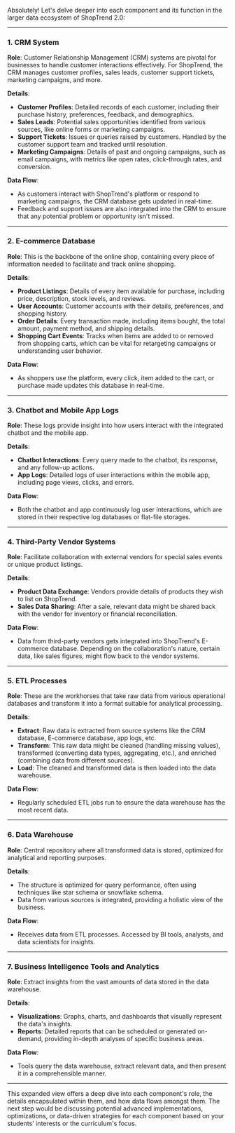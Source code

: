 Absolutely! Let's delve deeper into each component and its function in the larger data ecosystem of ShopTrend 2.0:

---

### 1. **CRM System**

**Role**: Customer Relationship Management (CRM) systems are pivotal for businesses to handle customer interactions effectively. For ShopTrend, the CRM manages customer profiles, sales leads, customer support tickets, marketing campaigns, and more.

**Details**:
- **Customer Profiles**: Detailed records of each customer, including their purchase history, preferences, feedback, and demographics.
- **Sales Leads**: Potential sales opportunities identified from various sources, like online forms or marketing campaigns.
- **Support Tickets**: Issues or queries raised by customers. Handled by the customer support team and tracked until resolution.
- **Marketing Campaigns**: Details of past and ongoing campaigns, such as email campaigns, with metrics like open rates, click-through rates, and conversion.

**Data Flow**:
- As customers interact with ShopTrend's platform or respond to marketing campaigns, the CRM database gets updated in real-time.
- Feedback and support issues are also integrated into the CRM to ensure that any potential problem or opportunity isn't missed.

---

### 2. **E-commerce Database**

**Role**: This is the backbone of the online shop, containing every piece of information needed to facilitate and track online shopping.

**Details**:
- **Product Listings**: Details of every item available for purchase, including price, description, stock levels, and reviews.
- **User Accounts**: Customer accounts with their details, preferences, and shopping history.
- **Order Details**: Every transaction made, including items bought, the total amount, payment method, and shipping details.
- **Shopping Cart Events**: Tracks when items are added to or removed from shopping carts, which can be vital for retargeting campaigns or understanding user behavior.

**Data Flow**:
- As shoppers use the platform, every click, item added to the cart, or purchase made updates this database in real-time.

---

### 3. **Chatbot and Mobile App Logs**

**Role**: These logs provide insight into how users interact with the integrated chatbot and the mobile app.

**Details**:
- **Chatbot Interactions**: Every query made to the chatbot, its response, and any follow-up actions.
- **App Logs**: Detailed logs of user interactions within the mobile app, including page views, clicks, and errors.

**Data Flow**:
- Both the chatbot and app continuously log user interactions, which are stored in their respective log databases or flat-file storages.

---

### 4. **Third-Party Vendor Systems**

**Role**: Facilitate collaboration with external vendors for special sales events or unique product listings.

**Details**:
- **Product Data Exchange**: Vendors provide details of products they wish to list on ShopTrend.
- **Sales Data Sharing**: After a sale, relevant data might be shared back with the vendor for inventory or financial reconciliation.

**Data Flow**:
- Data from third-party vendors gets integrated into ShopTrend's E-commerce database. Depending on the collaboration's nature, certain data, like sales figures, might flow back to the vendor systems.

---

### 5. **ETL Processes**

**Role**: These are the workhorses that take raw data from various operational databases and transform it into a format suitable for analytical processing.

**Details**:
- **Extract**: Raw data is extracted from source systems like the CRM database, E-commerce database, app logs, etc.
- **Transform**: This raw data might be cleaned (handling missing values), transformed (converting data types, aggregating, etc.), and enriched (combining data from different sources).
- **Load**: The cleaned and transformed data is then loaded into the data warehouse.

**Data Flow**:
- Regularly scheduled ETL jobs run to ensure the data warehouse has the most recent data.

---

### 6. **Data Warehouse**

**Role**: Central repository where all transformed data is stored, optimized for analytical and reporting purposes.

**Details**:
- The structure is optimized for query performance, often using techniques like star schema or snowflake schema.
- Data from various sources is integrated, providing a holistic view of the business.

**Data Flow**:
- Receives data from ETL processes. Accessed by BI tools, analysts, and data scientists for insights.

---

### 7. **Business Intelligence Tools and Analytics**

**Role**: Extract insights from the vast amounts of data stored in the data warehouse.

**Details**:
- **Visualizations**: Graphs, charts, and dashboards that visually represent the data's insights.
- **Reports**: Detailed reports that can be scheduled or generated on-demand, providing in-depth analyses of specific business areas.

**Data Flow**:
- Tools query the data warehouse, extract relevant data, and then present it in a comprehensible manner.

---

This expanded view offers a deep dive into each component's role, the details encapsulated within them, and how data flows amongst them. The next step would be discussing potential advanced implementations, optimizations, or data-driven strategies for each component based on your students' interests or the curriculum's focus.
